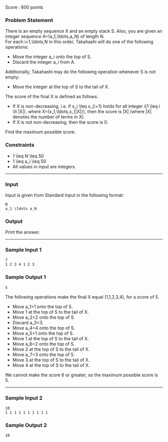Score : 600 points

### Problem Statement

There is an empty sequence X and an empty stack S. Also, you are given an integer sequence A=(a\_1,\ldots,a\_N) of length N.  
For each i=1,\ldots,N in this order, Takahashi will do one of the following operations:

* Move the integer a\_i onto the top of S.
* Discard the integer a\_i from A.

Additionally, Takahashi may do the following operation whenever S is not empty:

* Move the integer at the top of S to the tail of X.

The score of the final X is defined as follows.

* If X is non-decreasing, i.e. if x\_i \leq x\_{i+1} holds for all integer i(1 \leq i \lt |X|), where X=(x\_1,\ldots,x\_{|X|}), then the score is |X| (where |X| denotes the number of terms in X).
* If X is not non-decreasing, then the score is 0.

Find the maximum possible score.

### Constraints

* 1 \leq N \leq 50
* 1 \leq a\_i \leq 50
* All values in input are integers.

---

### Input

Input is given from Standard Input in the following format:

```
N
a_1 \ldots a_N
```

### Output

Print the answer.

---

### Sample Input 1

```
7
1 2 3 4 1 2 3
```

### Sample Output 1

```
5
```

The following operations make the final X equal (1,1,2,3,4), for a score of 5.

* Move a\_1=1 onto the top of S.
* Move 1 at the top of S to the tail of X.
* Move a\_2=2 onto the top of S.
* Discard a\_3=3.
* Move a\_4=4 onto the top of S.
* Move a\_5=1 onto the top of S.
* Move 1 at the top of S to the tail of X.
* Move a\_6=2 onto the top of S.
* Move 2 at the top of S to the tail of X.
* Move a\_7=3 onto the top of S.
* Move 3 at the top of S to the tail of X.
* Move 4 at the top of S to the tail of X.

We cannot make the score 6 or greater, so the maximum possible score is 5.

---

### Sample Input 2

```
10
1 1 1 1 1 1 1 1 1 1
```

### Sample Output 2

```
10
```